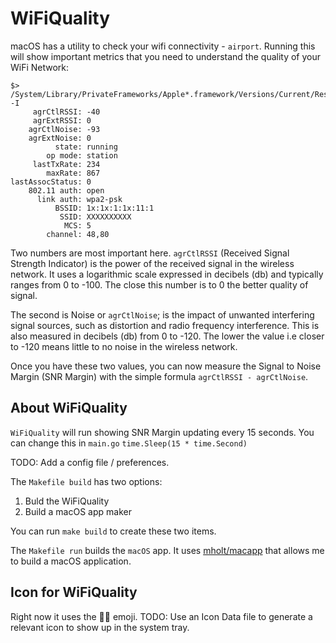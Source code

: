# WiFiQuality

macOS has a utility to check your wifi connectivity - `airport`.  Running this will show important metrics that you need to understand the quality of your WiFi Network:
```
$> /System/Library/PrivateFrameworks/Apple*.framework/Versions/Current/Resources/airport -I
     agrCtlRSSI: -40
     agrExtRSSI: 0
    agrCtlNoise: -93
    agrExtNoise: 0
          state: running
        op mode: station
     lastTxRate: 234
        maxRate: 867
lastAssocStatus: 0
    802.11 auth: open
      link auth: wpa2-psk
          BSSID: 1x:1x:1:1x:11:1
           SSID: XXXXXXXXXX
            MCS: 5
        channel: 48,80
```

Two numbers are most important here. `agrCtlRSSI` (Received Signal Strength Indicator) is the power of the received signal in the wireless network. It uses a logarithmic scale expressed in decibels (db) and typically ranges from 0 to -100. The close this number is to 0 the better quality of signal. 

The second is Noise or `agrCtlNoise`; is the impact of unwanted interfering signal sources, such as distortion and radio frequency interference. This is also measured in decibels (db) from 0 to -120. The lower the value i.e closer to  -120 means little to no noise in the wireless network. 

Once you have these two values, you can now measure the Signal to Noise Margin (SNR Margin) with the simple formula `agrCtlRSSI - agrCtlNoise`.

## About WiFiQuality
`WiFiQuality` will run showing SNR Margin updating every 15 seconds. You can change this in `main.go` 
`time.Sleep(15 * time.Second)`

TODO: Add a config file / preferences.

The `Makefile build` has two options:
1. Buld the WiFiQuality 
2. Build a macOS app maker

You can run `make build` to create these two items.

The `Makefile run` builds the `macOS` app. It uses [mholt/macapp](https://gist.github.com/mholt/11008646c95d787c30806d3f24b2c844) that allows me to build a macOS application.

## Icon for WiFiQuality 
Right now it uses the 👌🏽 emoji. 
TODO: Use an Icon Data file to generate a relevant icon to show up in the system tray. 
